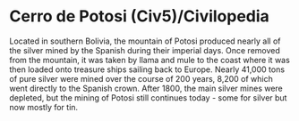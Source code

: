 # Cerro de Potosi (Civ5)/Civilopedia

Located in southern Bolivia, the mountain of Potosi produced nearly all of the silver mined by the Spanish during their imperial days. Once removed from the mountain, it was taken by llama and mule to the coast where it was then loaded onto treasure ships sailing back to Europe. Nearly 41,000 tons of pure silver were mined over the course of 200 years, 8,200 of which went directly to the Spanish crown. After 1800, the main silver mines were depleted, but the mining of Potosi still continues today - some for silver but now mostly for tin.